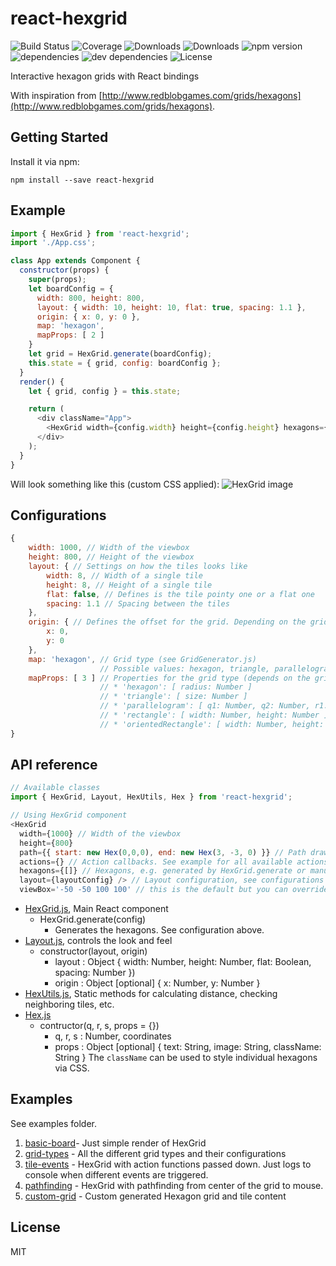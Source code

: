 # react-hexgrid

![Build Status](https://img.shields.io/travis/Hellenic/react-hexgrid.svg)
![Coverage](https://img.shields.io/coveralls/Hellenic/react-hexgrid.svg)
![Downloads](https://img.shields.io/npm/dm/react-hexgrid.svg)
![Downloads](https://img.shields.io/npm/dt/react-hexgrid.svg)
![npm version](https://img.shields.io/npm/v/react-hexgrid.svg)
![dependencies](https://img.shields.io/david/Hellenic/react-hexgrid.svg)
![dev dependencies](https://img.shields.io/david/dev/Hellenic/react-hexgrid.svg)
![License](https://img.shields.io/npm/l/react-hexgrid.svg)

Interactive hexagon grids with React bindings

With inspiration from
[http://www.redblobgames.com/grids/hexagons](http://www.redblobgames.com/grids/hexagons).

## Getting Started

Install it via npm:

```shell
npm install --save react-hexgrid
```

## Example

```javascript
import { HexGrid } from 'react-hexgrid';
import './App.css';

class App extends Component {
  constructor(props) {
    super(props);
    let boardConfig = {
      width: 800, height: 800,
      layout: { width: 10, height: 10, flat: true, spacing: 1.1 },
      origin: { x: 0, y: 0 },
      map: 'hexagon',
      mapProps: [ 2 ]
    }
    let grid = HexGrid.generate(boardConfig);
    this.state = { grid, config: boardConfig };
  }
  render() {
    let { grid, config } = this.state;

    return (
      <div className="App">
        <HexGrid width={config.width} height={config.height} hexagons={grid.hexagons} layout={grid.layout} />
      </div>
    );
  }
}
```
Will look something like this (custom CSS applied):
![HexGrid image](https://raw.githubusercontent.com/Hellenic/react-hexgrid/master/HexGrid.png "HexGrid")

## Configurations

```javascript
{
    width: 1000, // Width of the viewbox
    height: 800, // Height of the viewbox
    layout: { // Settings on how the tiles looks like
        width: 8, // Width of a single tile
        height: 8, // Height of a single tile
        flat: false, // Defines is the tile pointy one or a flat one
        spacing: 1.1 // Spacing between the tiles
    },
    origin: { // Defines the offset for the grid. Depending on the grid type, you might need to adjust this
        x: 0,
        y: 0
    },
    map: 'hexagon', // Grid type (see GridGenerator.js)
                    // Possible values: hexagon, triangle, parallelogram, rectangle, orientedRectangle
    mapProps: [ 3 ] // Properties for the grid type (depends on the grid type)  (see GridGenerator.js)
                    // * 'hexagon': [ radius: Number ]
                    // * 'triangle': [ size: Number ]
                    // * 'parallelogram': [ q1: Number, q2: Number, r1: Number, r1: Number ]
                    // * 'rectangle': [ width: Number, height: Number ]
                    // * 'orientedRectangle': [ width: Number, height: Number ]
}
```

## API reference
```javascript
// Available classes
import { HexGrid, Layout, HexUtils, Hex } from 'react-hexgrid';

// Using HexGrid component
<HexGrid
  width={1000} // Width of the viewbox
  height={800}
  path={{ start: new Hex(0,0,0), end: new Hex(3, -3, 0) }} // Path drawn from between the two points (WIP)
  actions={} // Action callbacks. See example for all available actions.
  hexagons={[]} // Hexagons, e.g. generated by HexGrid.generate or manually created list
  layout={layoutConfig} /> // Layout configuration, see configurations above. Affects how tiles get rendered.
  viewBox='-50 -50 100 100' // this is the default but you can override it if you wish.
```

* [HexGrid.js](https://github.com/Hellenic/react-hexgrid/tree/master/src/HexGrid.js), Main React component
  * HexGrid.generate(config)
    * Generates the hexagons. See configuration above.
* [Layout.js](https://github.com/Hellenic/react-hexgrid/tree/master/src/Layout.js), controls the look and feel
  * constructor(layout, origin)
    * layout : Object { width: Number, height: Number, flat: Boolean, spacing: Number })
    * origin : Object [optional] { x: Number, y: Number }
* [HexUtils.js](https://github.com/Hellenic/react-hexgrid/tree/master/src/HexUtils.js), Static methods for calculating distance, checking neighboring tiles, etc.
* [Hex.js](https://github.com/Hellenic/react-hexgrid/tree/master/src/Hex.js)
  * contructor(q, r, s, props = {})
    * q, r, s : Number, coordinates
    * props : Object [optional] { text: String, image: String, className: String } The `className` can be used to style individual hexagons via CSS.

## Examples

See examples folder.

1. [basic-board](https://github.com/Hellenic/react-hexgrid/tree/master/examples/basic-board)- Just simple render of HexGrid
1. [grid-types](https://github.com/Hellenic/react-hexgrid/tree/master/examples/grid-types) - All the different grid types and their configurations
1. [tile-events](https://github.com/Hellenic/react-hexgrid/tree/master/examples/tile-events) - HexGrid with action functions passed down. Just logs to console when different events are triggered.
1. [pathfinding](https://github.com/Hellenic/react-hexgrid/tree/master/examples/pathfinding) - HexGrid with pathfinding from center of the grid to mouse.
1. [custom-grid](https://github.com/Hellenic/react-hexgrid/tree/master/examples/custom-grid) - Custom generated Hexagon grid and tile content

## License

MIT
